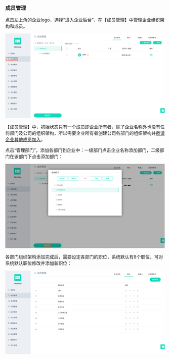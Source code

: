 ### 成员管理
点击左上角的企业logo，选择“进入企业后台”，在【成员管理】中管理企业组织架构和成员。

![](/assets/企业后台-成员管理.png)

【成员管理】中，初始状态只有一个成员即企业所有者，除了企业名称外也没有任何部门及公司的组织架构，所以需要企业所有者创建公司各部门的组织架构并[邀请企业其他成员加入](/help/new/join-team.md)。

点击“管理部门”，添加各部门到企业中：一级部门点击企业名称添加部门，二级部门在该部门下点击添加部门：

![](/assets/成员管理-管理部门.png)

各部门组织架构添加完成后，需要设定各部门的职位，系统默认有8个职位，可对系统默认职位修改并添加新职位：

![](/assets/成员管理-职位管理.png)






